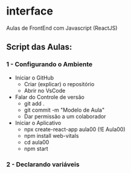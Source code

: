 # interface
Aulas de FrontEnd com Javascript (ReactJS)

## Script das Aulas:
### 1 - Configurando o Ambiente
- Iniciar o GitHub
  - Criar (explicar) o repositório
  - Abrir no VsCode
- Falar do Controle de versão
  - git add .
  - git commit -m "Modelo de Aula"
  - Dar permissão a um colaborador
- Iniciar o Aplicativo
  - npx create-react-app aula00 (!E Aula00)
  - npm install web-vitals
  - cd aula00
  - npm start

### 2 - Declarando variáveis


